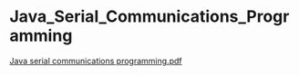 # Java_Serial_Communications_Programming

[Java serial communications programming.pdf]([embed]https://github.com/mariostavr/Java_Serial_Communications/files/9995552/Java.serial.communications.programming.pdf[/embed])

